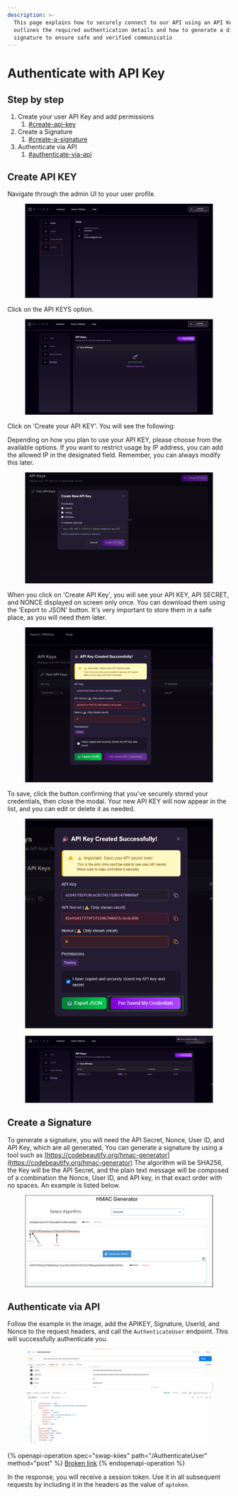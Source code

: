 ```yaml
---
description: >-
  This page explains how to securely connect to our API using an API Key. It
  outlines the required authentication details and how to generate a digital
  signature to ensure safe and verified communicatio
---
```


# Authenticate with API Key

## Step by step

1. Create your user API Key and add permissions
   1. [#create-api-key](authenticate-with-api-key.md#create-api-key "mention")
2. Create a Signature
   1. [#create-a-signature](authenticate-with-api-key.md#create-a-signature "mention")
3. Authenticate via API&#x20;
   1. [#authenticate-via-api](authenticate-with-api-key.md#authenticate-via-api "mention")

## Create API KEY

Navigate through the admin UI to your user profile.

<figure><img src="../.gitbook/assets/image.png" alt=""><figcaption></figcaption></figure>

Click on the API KEYS option.

<figure><img src="../.gitbook/assets/image (1).png" alt=""><figcaption></figcaption></figure>

Click on 'Create your API KEY'. You will see the following:

Depending on how you plan to use your API KEY, please choose from the available options. If you want to restrict usage by IP address, you can add the allowed IP in the designated field. Remember, you can always modify this later.

<figure><img src="../.gitbook/assets/image (2).png" alt=""><figcaption></figcaption></figure>

When you click on 'Create API Key', you will see your API KEY, API SECRET, and NONCE displayed on screen only once. You can download them using the 'Export to JSON' button. It's very important to store them in a safe place, as you will need them later.

<figure><img src="../.gitbook/assets/image (4).png" alt=""><figcaption></figcaption></figure>

To save, click the button confirming that you've securely stored your credentials, then close the modal. Your new API KEY will now appear in the list, and you can edit or delete it as needed.

<figure><img src="../.gitbook/assets/image (5).png" alt=""><figcaption></figcaption></figure>

<figure><img src="../.gitbook/assets/image (6).png" alt=""><figcaption></figcaption></figure>

## Create a Signature

To generate a signature, you will need the API Secret, Nonce, User ID, and API Key, which are all generated, You can generate a signature by using a tool such as [https://codebeautify.org/hmac-generator](https://codebeautify.org/hmac-generator) The algorithm will be SHA256, the Key will be the API Secret, and the plain text message will be composed of a combination the Nonce, User ID, and API key, in that exact order with no spaces. An example is listed below.

<figure><img src="../.gitbook/assets/image (7).png" alt=""><figcaption></figcaption></figure>

## Authenticate via API

Follow the example in the image, add the APIKEY, Signature, UserId, and Nonce to the request headers, and call the `AuthenticateUser` endpoint. This will successfully authenticate you.

<figure><img src="../.gitbook/assets/image (8).png" alt=""><figcaption></figcaption></figure>

{% openapi-operation spec="swap-kiiex" path="/AuthenticateUser" method="post" %}
[Broken link](broken-reference)
{% endopenapi-operation %}

In the response, you will receive a session token. Use it in all subsequent requests by including it in the headers as the value of `aptoken`.
